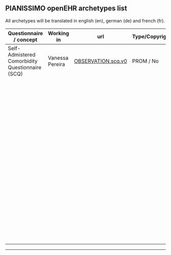 ## PIANISSIMO openEHR archetypes list

All archetypes will be translated in english (en), german (de) and french (fr).

| Questionnaire / concept                                | Working in     | url                       | Type/Copyrighted?  | References | 
| -----------                                            | -----------    |-----------                | --------           |--------    |
| Self-Admistered Comorbidity Questionnaire (SCQ)        |Vanessa Pereira |[OBSERVATION.scq.v0](https://github.com/vanessa-pereira/PIANISSIMO/blob/main/openEHR/archetypes/openEHR-EHR-OBSERVATION.scq.v0)| PROM /  No | https://doi.org/10.1002/art.10993 |
|                                                        |                |                           |                    |--------    |
|                                                        |                |                           |                    |--------    |
|                                                        |                |                           |                    |--------    |
|                                                        |                |                           |                    |--------    |
|                                                        |                |                           |                    |--------    |
|                                                        |                |                           |                    |--------    |
|                                                        |                |                           |                    |--------    |
|                                                        |                |                           |                    |--------    |
|                                                        |                |                           |                    |--------    |
|                                                        |                |                           |                    |--------    |
|                                                        |                |                           |                    |--------    |
|                                                        |                |                           |                    |--------    |
|                                                        |                |                           |                    |--------    |
|                                                        |                |                           |                    |--------    |
|                                                        |                |                           |                    |--------    |
|                                                        |                |                           |                    |--------    |
|                                                        |                |                           |                    |--------    |
|                                                        |                |                           |                    |--------    |
|                                                        |                |                           |                    |--------    |
|                                                        |                |                           |                    |--------    |
***
